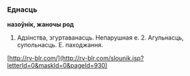 ### Еднасць
**назоўнік, жаночы род**

1. Адзінства, згуртаванасць. Непарушная е. 2. Агульнасць, супольнасць. Е. паходжання.

<a rel="author">[http://rv-blr.com/](http://rv-blr.com/slounik.jsp?letterId=0&maskId=0&pageId=930)</a>
